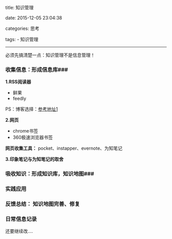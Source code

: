 title: 知识管理

date: 2015-12-05 23:04:38

categories: 思考

tags: 
	- 知识管理

---

必须先搞清楚一点：知识管理不是信息管理！

<!--more-->

### 收集信息：形成信息库###

**1.RSS阅读器**
	
- 鲜果
- feedly

PS：博客选择：[参考地址1](http://www.jianshu.com/p/dbdac17eb9ff)

**2.网页**

- chrome书签
- 360极速浏览器书签

**网页收集工具：** pocket、instapper、evernote、为知笔记

**3.印象笔记与为知笔记的取舍**


### 吸收知识：形成知识库，知识地图###

### 实践应用 ###

### 反馈总结： 知识地图完善、修复 ###

### 日常信息记录 ### 



还要继续改....